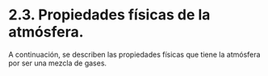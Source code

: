 
# 2.3. Propiedades físicas de la atmósfera.

A continuación, se describen las propiedades físicas que tiene la atmósfera por ser una mezcla de gases.

